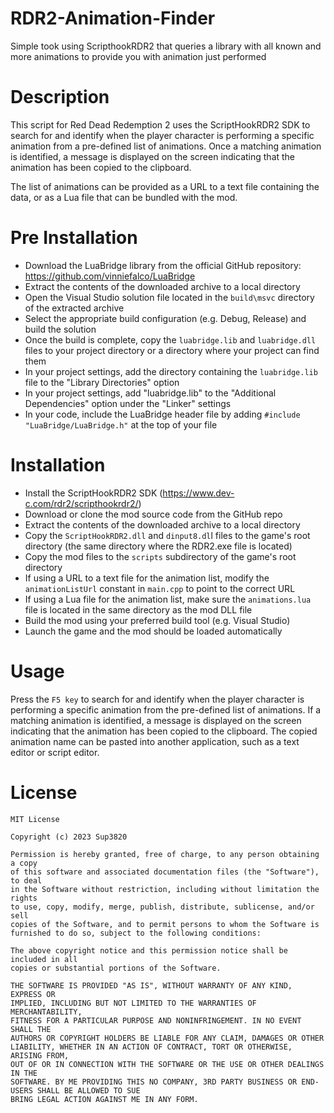 # RDR2-Animation-Finder
Simple took using ScripthookRDR2 that queries a library with all known and more animations to provide you with animation just performed


# Description
This script for Red Dead Redemption 2 uses the ScriptHookRDR2 SDK to search for and identify when the player character is performing a specific animation from a pre-defined list of animations. Once a matching animation is identified, a message is displayed on the screen indicating that the animation has been copied to the clipboard.

The list of animations can be provided as a URL to a text file containing the data, or as a Lua file that can be bundled with the mod.

# Pre Installation
* Download the LuaBridge library from the official GitHub repository: https://github.com/vinniefalco/LuaBridge
* Extract the contents of the downloaded archive to a local directory
* Open the Visual Studio solution file located in the `build\msvc` directory of the extracted archive
* Select the appropriate build configuration (e.g. Debug, Release) and build the solution
* Once the build is complete, copy the `luabridge.lib` and `luabridge.dll` files to your project directory or a directory where your project can find them
* In your project settings, add the directory containing the `luabridge.lib` file to the "Library Directories" option
* In your project settings, add "luabridge.lib" to the "Additional Dependencies" option under the "Linker" settings
* In your code, include the LuaBridge header file by adding `#include "LuaBridge/LuaBridge.h"` at the top of your file

# Installation
* Install the ScriptHookRDR2 SDK (https://www.dev-c.com/rdr2/scripthookrdr2/)
* Download or clone the mod source code from the GitHub repo
* Extract the contents of the downloaded archive to a local directory
* Copy the `ScriptHookRDR2.dll` and `dinput8.dl`l files to the game's root directory (the same directory where the RDR2.exe file is located)
* Copy the mod files to the `scripts` subdirectory of the game's root directory
* If using a URL to a text file for the animation list, modify the `animationListUrl` constant in `main.cpp` to point to the correct URL
* If using a Lua file for the animation list, make sure the `animations.lua` file is located in the same directory as the mod DLL file
* Build the mod using your preferred build tool (e.g. Visual Studio)
* Launch the game and the mod should be loaded automatically


# Usage
Press the `F5 key` to search for and identify when the player character is performing a specific animation from the pre-defined list of animations. If a matching animation is identified, a message is displayed on the screen indicating that the animation has been copied to the clipboard. The copied animation name can be pasted into another application, such as a text editor or script editor.


# License
```
MIT License

Copyright (c) 2023 Sup3820

Permission is hereby granted, free of charge, to any person obtaining a copy
of this software and associated documentation files (the "Software"), to deal
in the Software without restriction, including without limitation the rights
to use, copy, modify, merge, publish, distribute, sublicense, and/or sell
copies of the Software, and to permit persons to whom the Software is
furnished to do so, subject to the following conditions:

The above copyright notice and this permission notice shall be included in all
copies or substantial portions of the Software.

THE SOFTWARE IS PROVIDED "AS IS", WITHOUT WARRANTY OF ANY KIND, EXPRESS OR
IMPLIED, INCLUDING BUT NOT LIMITED TO THE WARRANTIES OF MERCHANTABILITY,
FITNESS FOR A PARTICULAR PURPOSE AND NONINFRINGEMENT. IN NO EVENT SHALL THE
AUTHORS OR COPYRIGHT HOLDERS BE LIABLE FOR ANY CLAIM, DAMAGES OR OTHER
LIABILITY, WHETHER IN AN ACTION OF CONTRACT, TORT OR OTHERWISE, ARISING FROM,
OUT OF OR IN CONNECTION WITH THE SOFTWARE OR THE USE OR OTHER DEALINGS IN THE
SOFTWARE. BY ME PROVIDING THIS NO COMPANY, 3RD PARTY BUSINESS OR END-USERS SHALL BE ALLOWED TO SUE
BRING LEGAL ACTION AGAINST ME IN ANY FORM. 
```
